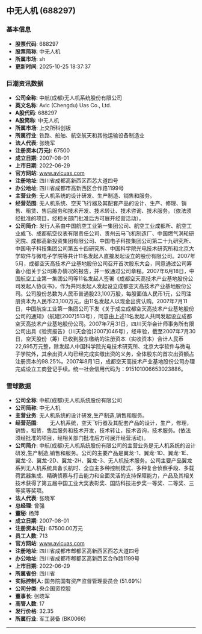 ## 中无人机 (688297)

### 基本信息

- **股票代码**: 688297
- **股票简称**: 中无人机
- **所属市场**: sh
- **更新时间**: 2025-10-25 18:37:37

### 巨潮资讯数据

- **公司全称**: 中航(成都)无人机系统股份有限公司
- **英文名称**: Avic (Chengdu) Uas Co., Ltd.
- **A股代码**: 688297
- **A股简称**: 中无人机
- **所属市场**: 上交所科创板
- **所属行业**: 铁路、船舶、航空航天和其他运输设备制造业
- **法人代表**: 张晓军
- **注册资本(万元)**: 67500
- **成立日期**: 2007-08-01
- **上市日期**: 2022-06-29
- **官方网站**: www.avicuas.com
- **注册地址**: 四川省成都高新西区西芯大道四号
- **办公地址**: 四川省成都市高新西区合作路1199号
- **主营业务**: 无人机系统的设计研发、生产制造、销售和服务。
- **经营范围**: 无人机系统、空天飞行器及其配套产品的设计、生产、修理、销售、租赁、售后服务和技术开发、技术转让、技术咨询、技术服务。（依法须经批准的项目，经相关部门批准后方可展开经营活动）。
- **公司简介**: 发行人系由中国航空工业第一集团公司、航空工业成都所、航空工业成飞、成都航空仪表有限责任公司、贵州云马飞机制造厂、中国燃气涡轮研究院、成都高新投资集团有限公司、中国电子科技集团公司第二十九研究所、中国电子科技集团公司第五十四研究所、中国科学院光电技术研究所和北京大学软件与微电子学院等共计11名发起人直接发起设立的股份有限公司。2007年5月，成都空天高技术产业基地股份公司召开首次股东大会，同意通过公司筹备小组关于公司筹办情况的报告，并一致通过公司章程。2007年6月18日，中国航空工业第一集团公司等11名发起人签署《成都空天高技术产业基地股份公司发起人协议书》，作为共同发起人发起设立成都空天高技术产业基地股份公司。公司股份总数为人民币普通股23,100万股，每股面值人民币1元，公司注册资本为人民币23,100万元，由11名发起人以现金出资认购。2007年7月11日，中国航空工业第一集团公司下发《关于成立成都空天高技术产业基地股份公司的通知》（航建[2007]513号），同意由上述11名发起人共同发起设立成都空天高技术产业基地股份公司。2007年7月31日，四川天华会计师事务所有限公司出具《验资报告》（川天会验[2007]046号），经审验，截至2007年7月30日，空天股份（筹）已收到股东缴纳的注册资本（实收资本）合计人民币22,695万元整，除发起人中国科学院光电技术研究所、北京大学软件与微电子学院外，其余出资人均已经完成实缴出资的义务，全体股东的首次出资额占注册资本的98.25%。2007年8月1日，成都空天高技术产业基地股份公司办理完成设立工商登记手续。统一社会信用代码为：915101006653023886。

### 雪球数据

- **公司全称**: 中航(成都)无人机系统股份有限公司
- **公司简称**: 中无人机
- **主营业务**: 无人机系统的设计研发,生产制造,销售和服务。
- **经营范围**: 　　无人机系统，空天飞行器及其配套产品的设计，生产，修理，销售，租赁，售后服务和技术开发，技术转让，技术咨询，技术服务。(依法须经批准的项目，经相关部门批准后方可展开经营活动)。
- **公司简介**: 中航(成都)无人机系统股份有限公司的主营业务是无人机系统的设计研发,生产制造,销售和服务。公司的主要产品是翼龙-1、翼龙-1D、翼龙-1E、翼龙-2、翼龙-2D、翼龙-2H、翼龙-3、无人机技术服务。公司主要产品翼龙系列无人机系统具备长航时、全自主多种控制模式、多种复合侦察手段、多载荷武器集成、精确侦察与打击能力和全面灵活的支持保障能力，产品及其相关技术获得了第五届中国工业大奖表彰奖、国防科技进步奖一等奖、二等奖、三等奖等奖项。
- **法人代表**: 张晓军
- **总经理**: 曾强
- **董秘**: 杨萍
- **成立日期**: 2007-08-01
- **注册资本(元)**: 67500.00万元
- **员工人数**: 713
- **官方网站**: www.avicuas.com
- **注册地址**: 四川省成都市郫都区高新西区西芯大道四号
- **办公地址**: 四川省成都市郫都区高新西区合作路1199号
- **上市日期**: 2022-06-29
- **所属省份**: 四川省
- **实际控制人**: 国务院国有资产监督管理委员会 (51.69%)
- **公司分类**: 央企国资控股
- **董事长**: 张晓军
- **高管人数**: 17
- **发行价格**: 32.35
- **所属行业**: 军工装备 (BK0066)

---